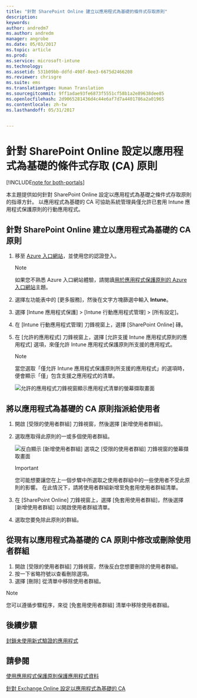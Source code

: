 ```yaml
---
title: "針對 SharePoint Online 建立以應用程式為基礎的條件式存取原則"
description: 
keywords: 
author: andredm7
ms.author: andredm
manager: angrobe
ms.date: 05/03/2017
ms.topic: article
ms.prod: 
ms.service: microsoft-intune
ms.technology: 
ms.assetid: 531b09bb-ddfd-498f-8ee3-6675d2466208
ms.reviewer: chrisgre
ms.suite: ems
ms.translationtype: Human Translation
ms.sourcegitcommit: 9ff1adae93fe6873f5551cf58b1a2e89638dee85
ms.openlocfilehash: 2d9065281436d4c44e6af7d7a4401786a2a01965
ms.contentlocale: zh-tw
ms.lasthandoff: 05/31/2017


---
```


# <a name="set-up-app-based-conditional-access-ca-policies-for-sharepoint-online"></a>針對 SharePoint Online 設定以應用程式為基礎的條件式存取 (CA) 原則

[!INCLUDE[note for both-portals](../includes/note-for-both-portals.md)]

本主題提供如何針對 SharePoint Online 設定以應用程式為基礎之條件式存取原則的指導方針。 以應用程式為基礎的 CA 可協助系統管理員僅允許已套用 Intune 應用程式保護原則的行動應用程式。

## <a name="to-create-the-app-based-ca-policy-for-sharepoint-online"></a>針對 SharePoint Online 建立以應用程式為基礎的 CA 原則

1. 移至 [Azure 入口網站](https://portal.azure.com)，並使用您的認證登入。

    > [!NOTE]
    > 如果您不熟悉 Azure 入口網站體驗，請閱讀[用於應用程式保護原則的 Azure 入口網站](azure-portal-for-microsoft-intune-mam-policies.md)主題。

2. 選擇左功能表中的 [更多服務]，然後在文字方塊篩選中輸入 **Intune**。

3. 選擇 [Intune 應用程式保護] > [Intune 行動應用程式管理] > [所有設定]。

4. 在 [Intune 行動應用程式管理] 刀鋒視窗上，選擇 [SharePoint Online] 磚。

5. 在 [允許的應用程式] 刀鋒視窗上，選擇 [允許支援 Intune 應用程式原則的應用程式] 選項，來僅允許 Intune 應用程式保護原則所支援的應用程式。

    > [!NOTE] 
    > 當您選取「僅允許 Intune 應用程式保護原則所支援的應用程式」的選項時，便會顯示「僅」包含支援之應用程式的清單。

    ![允許的應用程式刀鋒視窗顯示應用程式清單的螢幕擷取畫面](../media/mam-ca-spo-allowed-apps.png)

## <a name="to-assign-app-based-ca-policies-to-your-users"></a>將以應用程式為基礎的 CA 原則指派給使用者

1. 開啟 [受限的使用者群組] 刀鋒視窗，然後選擇 [新增使用者群組]。

2. 選取應取得此原則的一或多個使用者群組。

    ![反白顯示 [新增使用者群組] 選項之 [受限的使用者群組] 刀鋒視窗的螢幕擷取畫面](../media/mam-ca-spo-restricted-groups.png)

    > [!IMPORTANT] 
    > 您可能想要讓您在上一個步驟中所選取之使用者群組中的一些使用者不受此原則的影響。 在此情況下，請將使用者群組新增至免套用使用者群組清單。 

3. 在 [SharePoint Online] 刀鋒視窗上，選擇 [免套用使用者群組]，然後選擇 [新增使用者群組] 以開啟使用者群組清單。

4. 選取您要免除此原則的群組。  

## <a name="to-modify-or-delete-user-groups-from-an-existing-app-based-ca-policy"></a>從現有以應用程式為基礎的 CA 原則中修改或刪除使用者群組

1. 開啟 [受限的使用者群組] 刀鋒視窗，然後反白您想要刪除的使用者群組。
2. 按一下省略符號以查看刪除選項。
3. 選擇 [刪除] 從清單中移除使用者群組。

> [!NOTE] 
> 您可以遵循步驟程序，來從 [免套用使用者群組] 清單中移除使用者群組。

## <a name="next-steps"></a>後續步驟

[封鎖未使用新式驗證的應用程式](block-apps-with-no-modern-authentication.md)

## <a name="see-also"></a>請參閱

[使用應用程式保護原則保護應用程式資料](protect-app-data-using-mobile-app-management-policies-with-microsoft-intune.md)

[針對 Exchange Online 設定以應用程式為基礎的 CA](mam-ca-for-exchange-online.md)

